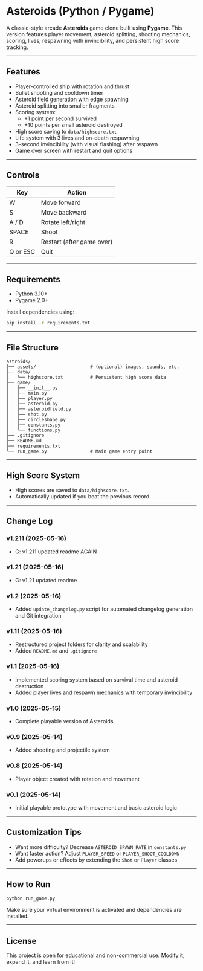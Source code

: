 # Asteroids (Python / Pygame)

A classic-style arcade **Asteroids** game clone built using **Pygame**. This version features player movement, asteroid splitting, shooting mechanics, scoring, lives, respawning with invincibility, and persistent high score tracking.

---

## Features

- Player-controlled ship with rotation and thrust
- Bullet shooting and cooldown timer
- Asteroid field generation with edge spawning
- Asteroid splitting into smaller fragments
- Scoring system:
  - +1 point per second survived
  - +10 points per small asteroid destroyed
- High score saving to `data/highscore.txt`
- Life system with 3 lives and on-death respawning
- 3-second invincibility (with visual flashing) after respawn
- Game over screen with restart and quit options

---

## Controls

| Key         | Action                  |
|-------------|--------------------------|
| W           | Move forward             |
| S           | Move backward            |
| A / D       | Rotate left/right        |
| SPACE       | Shoot                    |
| R           | Restart (after game over)|
| Q or ESC    | Quit                     |

---

## Requirements

- Python 3.10+
- Pygame 2.0+

Install dependencies using:
```bash
pip install -r requirements.txt
```

---

## File Structure

```
astroids/
├── assets/                    # (optional) images, sounds, etc.
├── data/
│   └── highscore.txt          # Persistent high score data
├── game/
│   ├── __init__.py
│   ├── main.py
│   ├── player.py
│   ├── asteroid.py
│   ├── asteroidfield.py
│   ├── shot.py
│   ├── circleshape.py
│   ├── constants.py
│   └── functions.py
├── .gitignore
├── README.md
├── requirements.txt
└── run_game.py                # Main game entry point
```

---

## High Score System
- High scores are saved to `data/highscore.txt`.
- Automatically updated if you beat the previous record.

---

## Change Log

### v1.211 (2025-05-16)
- G: v1.211 updated readme AGAIN

### v1.21 (2025-05-16)
- G: v1.21 updated readme

### v1.2 (2025-05-16)
- Added `update_changelog.py` script for automated changelog generation and Git integration

### v1.11 (2025-05-16)
- Restructured project folders for clarity and scalability
- Added `README.md` and `.gitignore`

### v1.1 (2025-05-16)
- Implemented scoring system based on survival time and asteroid destruction
- Added player lives and respawn mechanics with temporary invincibility

### v1.0 (2025-05-15)
- Complete playable version of Asteroids

### v0.9 (2025-05-14)
- Added shooting and projectile system

### v0.8 (2025-05-14)
- Player object created with rotation and movement

### v0.1 (2025-05-14)
- Initial playable prototype with movement and basic asteroid logic

---

## Customization Tips
- Want more difficulty? Decrease `ASTEROID_SPAWN_RATE` in `constants.py`
- Want faster action? Adjust `PLAYER_SPEED` or `PLAYER_SHOOT_COOLDOWN`
- Add powerups or effects by extending the `Shot` or `Player` classes

---

## How to Run

```bash
python run_game.py
```

Make sure your virtual environment is activated and dependencies are installed.

---

## License
This project is open for educational and non-commercial use. Modify it, expand it, and learn from it!